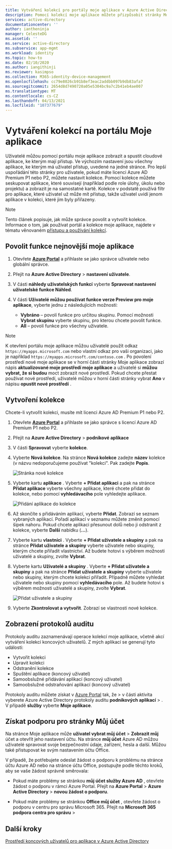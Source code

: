 ```yaml
---
title: Vytváření kolekcí pro portály moje aplikace v Azure Active Directory | Microsoft Docs
description: Pomocí kolekcí moje aplikace můžete přizpůsobit stránky Moje aplikace, aby vaši koncoví uživatelé zjednodušili své prostředí aplikace. Uspořádejte aplikace do skupin pomocí samostatných karet.
services: active-directory
documentationcenter: ''
author: iantheninja
manager: CelesteDG
ms.assetid: ''
ms.service: active-directory
ms.subservice: app-mgmt
ms.workload: identity
ms.topic: how-to
ms.date: 02/10/2020
ms.author: iangithinji
ms.reviewer: kasimpso
ms.collection: M365-identity-device-management
ms.openlocfilehash: cc79e8026cb91b8ef3eac2addbb097b9db83afa7
ms.sourcegitcommit: 2654d8d7490720a05e5304bc9a7c2b41eb4ae007
ms.translationtype: MT
ms.contentlocale: cs-CZ
ms.lasthandoff: 04/13/2021
ms.locfileid: "107377679"
---
```

# <a name="create-collections-on-the-my-apps-portal"></a>Vytváření kolekcí na portálu Moje aplikace

Uživatelé můžou pomocí portálu moje aplikace zobrazit a spustit cloudové aplikace, ke kterým mají přístup. Ve výchozím nastavení jsou všechny aplikace, ke kterým má uživatel přístup, uvedené na jedné stránce. Pro lepší uspořádání této stránky pro uživatele, pokud máte licenci Azure AD Premium P1 nebo P2, můžete nastavit kolekce. Pomocí kolekce můžete seskupovat aplikace, které souvisejí (například podle role úlohy, úkolu nebo projektu) a zobrazit je na samostatné kartě. Kolekce v podstatě používá filtr pro aplikace, které uživatel už může mít přístup, takže uživatel uvidí jenom aplikace v kolekci, které jim byly přiřazeny.

> [!NOTE]
> Tento článek popisuje, jak může správce povolit a vytvořit kolekce. Informace o tom, jak používat portál a kolekce moje aplikace, najdete v tématu věnovaném [přístupu a používání kolekcí](../user-help/my-applications-portal-workspaces.md).

## <a name="enable-the-latest-my-apps-features"></a>Povolit funkce nejnovější moje aplikace

1. Otevřete [**Azure Portal**](https://portal.azure.com/) a přihlaste se jako správce uživatele nebo globální správce.

2. Přejít na **Azure Active Directory**  >  **nastavení uživatele**.

3. V části **náhledy uživatelských funkcí** vyberte **Spravovat nastavení uživatelské funkce Náhled**.

4. V části **Uživatelé můžou používat funkce verze Preview pro moje aplikace**, vyberte jednu z následujících možností:
   * **Vybráno** – povolí funkce pro určitou skupinu. Pomocí možnosti **Vybrat skupinu** vyberte skupinu, pro kterou chcete povolit funkce.  
   * **All** – povolí funkce pro všechny uživatele.

> [!NOTE]
> K otevření portálu moje aplikace můžou uživatelé použít odkaz `https://myapps.microsoft.com` nebo vlastní odkaz pro vaši organizaci, jako je například `https://myapps.microsoft.com/contoso.com` . Po povolení prostředí nové moje aplikace se v horní části stránky Moje aplikace zobrazí nápis **aktualizované moje prostředí moje aplikace** a uživatelé si **můžou vybrat, že si budou** moct zobrazit nové prostředí. Pokud chcete přestat používat nové prostředí, uživatelé můžou v horní části stránky vybrat **Ano** v nápisu **opustit nové prostředí** .

## <a name="create-a-collection"></a>Vytvoření kolekce

Chcete-li vytvořit kolekci, musíte mít licenci Azure AD Premium P1 nebo P2.

1. Otevřete [**Azure Portal**](https://portal.azure.com/) a přihlaste se jako správce s licencí Azure AD Premium P1 nebo P2.

2. Přejít na **Azure Active Directory**  >  **podnikové aplikace**

3. V části **Spravovat** vyberte **kolekce**.

4. Vyberte **Nová kolekce**. Na stránce **Nová kolekce** zadejte **název** kolekce (v názvu nedoporučujeme používat "kolekci". Pak zadejte **Popis**.

   ![Stránka nové kolekce](media/acces-panel-collections/new-collection.png)

5. Vyberte kartu **aplikace** . Vyberte **+ Přidat aplikaci** a pak na stránce **Přidat aplikace** vyberte všechny aplikace, které chcete přidat do kolekce, nebo pomocí **vyhledávacího** pole vyhledejte aplikace.

   ![Přidání aplikace do kolekce](media/acces-panel-collections/add-applications.png)

6. Až skončíte s přidáváním aplikací, vyberte **Přidat**. Zobrazí se seznam vybraných aplikací. Pořadí aplikací v seznamu můžete změnit pomocí šipek nahoru. Pokud chcete aplikaci přesunout dolů nebo ji odstranit z kolekce, vyberte **Další** nabídku (**...**).

7. Vyberte kartu **vlastníci** . Vyberte **+ Přidat uživatele a skupiny** a pak na stránce **Přidat uživatele a skupiny** vyberte uživatele nebo skupiny, kterým chcete přiřadit vlastnictví. Až budete hotovi s výběrem možnosti uživatelé a skupiny, zvolte **Vybrat**.

9. Vyberte kartu **Uživatelé a skupiny** . Vyberte **+ Přidat uživatele a skupiny** a pak na stránce **Přidat uživatele a skupiny** vyberte uživatele nebo skupiny, kterým chcete kolekci přiřadit. Případně můžete vyhledat uživatele nebo skupiny pomocí **vyhledávacího** pole. Až budete hotovi s výběrem možnosti uživatelé a skupiny, zvolte **Vybrat**.

   ![Přidat uživatele a skupiny](media/acces-panel-collections/add-users-and-groups.png)

11. Vyberte **Zkontrolovat a vytvořit**. Zobrazí se vlastnosti nové kolekce.


## <a name="view-audit-logs"></a>Zobrazení protokolů auditu

Protokoly auditu zaznamenávají operace kolekcí moje aplikace, včetně akcí vytváření kolekcí koncových uživatelů. Z mých aplikací se generují tyto události:

* Vytvořit kolekci
* Upravit kolekci
* Odstranění kolekce
* Spuštění aplikace (koncový uživatel)
* Samoobslužné přidávání aplikací (koncový uživatel)
* Samoobslužné odstraňování aplikací (koncový uživatel)

Protokoly auditu můžete získat v [Azure Portal](https://portal.azure.com) tak, že   >  v části aktivita vyberete Azure Active Directory protokoly auditu **podnikových aplikací**  >   . V případě **služby** vyberte **Moje aplikace**.

## <a name="get-support-for-my-account-pages"></a>Získat podporu pro stránky Můj účet

Na stránce Moje aplikace může **uživatel vybrat můj účet**  >  **Zobrazit můj** účet a otevřít jeho nastavení účtu. Na stránce **můj účet** Azure AD můžou uživatelé spravovat svoje bezpečnostní údaje, zařízení, hesla a další. Můžou také přistupovat ke svým nastavením účtu Office.

V případě, že potřebujete odeslat žádost o podporu k problému na stránce účtu Azure AD nebo na stránce účtu Office, postupujte podle těchto kroků, aby se vaše žádost správně směrovala: 

* Pokud máte problémy se stránkou **můj účet služby Azure AD** , otevřete žádost o podporu v rámci Azure Portal. Přejít na **Azure Portal**  >  **Azure Active Directory**  >  **novou žádost o podporu**.

* Pokud máte problémy se stránkou **Office můj účet** , otevřete žádost o podporu v centru pro správu Microsoft 365. Přejít na **Microsoft 365 podpora centra pro správu**  >   

## <a name="next-steps"></a>Další kroky
[Prostředí koncových uživatelů pro aplikace v Azure Active Directory](end-user-experiences.md)